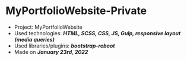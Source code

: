 # MyPortfolioWebsite-Private

-   Project: MyPortfolioWebsite
-   Used technologies: **_HTML, SCSS, CSS, JS, Gulp, responsive layout (media queries)_**
-   Used libraries/plugins: **_bootstrap-reboot_**
-   Made on **_January 23rd, 2022_**
